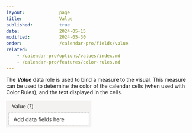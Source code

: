 ```yaml
---
layout:             page
title:              Value
published:          true
date:               2024-05-15
modified:           2024-05-30
order:              /calendar-pro/fields/value
related:
    - /calendar-pro/options/values/index.md
    - /calendar-pro/features/color-rules.md
---
```

The ***Value*** data role is used to bind a measure to the visual. This measure can be used to determine the color of the calendar cells (when used with Color Rules), and the text displayed in the cells.

<img src="images/value-field.png" width="230">